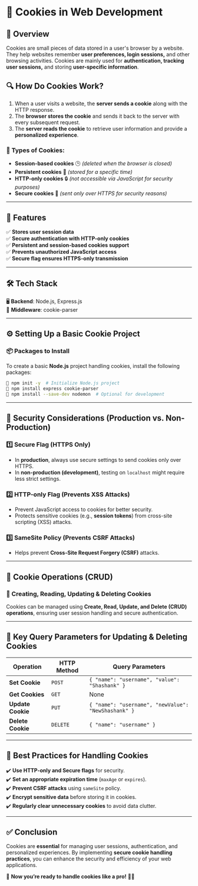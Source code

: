# 🍪 Cookies in Web Development  

## 📌 Overview  
Cookies are small pieces of data stored in a user's browser by a website. They help websites remember **user preferences, login sessions,** and other browsing activities. Cookies are mainly used for **authentication, tracking user sessions,** and storing **user-specific information**.  

## 🔍 How Do Cookies Work?  
1. When a user visits a website, the **server sends a cookie** along with the HTTP response.  
2. The **browser stores the cookie** and sends it back to the server with every subsequent request.  
3. The **server reads the cookie** to retrieve user information and provide a **personalized experience**.  

### 🔹 **Types of Cookies:**  
- **Session-based cookies** 🕒 *(deleted when the browser is closed)*  
- **Persistent cookies** 📁 *(stored for a specific time)*  
- **HTTP-only cookies** 🔒 *(not accessible via JavaScript for security purposes)*  
- **Secure cookies** 🔐 *(sent only over HTTPS for security reasons)*  

---

## 🚀 Features  
✅ **Stores user session data**  
✅ **Secure authentication with HTTP-only cookies**  
✅ **Persistent and session-based cookies support**  
✅ **Prevents unauthorized JavaScript access**  
✅ **Secure flag ensures HTTPS-only transmission**  

---

## 🛠 Tech Stack  
🖥️ **Backend**: Node.js, Express.js  
🔧 **Middleware**: cookie-parser  

---

## ⚙️ Setting Up a Basic Cookie Project  

### 📦 Packages to Install  
To create a basic **Node.js** project handling cookies, install the following packages:  

```sh
📌 npm init -y  # Initialize Node.js project  
📌 npm install express cookie-parser  
📌 npm install --save-dev nodemon  # Optional for development  
```

---

## 🔐 **Security Considerations (Production vs. Non-Production)**  

### **1️⃣ Secure Flag (HTTPS Only)**  
- In **production**, always use secure settings to send cookies only over HTTPS.  
- In **non-production (development)**, testing on `localhost` might require less strict settings.  

### **2️⃣ HTTP-only Flag (Prevents XSS Attacks)**  
- Prevent JavaScript access to cookies for better security.  
- Protects sensitive cookies (e.g., **session tokens**) from cross-site scripting (XSS) attacks.  

### **3️⃣ SameSite Policy (Prevents CSRF Attacks)**  
- Helps prevent **Cross-Site Request Forgery (CSRF)** attacks.  

---

## 🔄 **Cookie Operations (CRUD)**  

### **📍 Creating, Reading, Updating & Deleting Cookies**  
Cookies can be managed using **Create, Read, Update, and Delete (CRUD) operations**, ensuring user session handling and secure authentication.  

---

## 🔑 **Key Query Parameters for Updating & Deleting Cookies**  

| Operation  | HTTP Method | Query Parameters |
|------------|------------|------------------|
| **Set Cookie**  | `POST`  | `{ "name": "username", "value": "Shashank" }`  |
| **Get Cookies**  | `GET`  | None  |
| **Update Cookie**  | `PUT`  | `{ "name": "username", "newValue": "NewShashank" }` |
| **Delete Cookie**  | `DELETE`  | `{ "name": "username" }` |

---

## 🎯 **Best Practices for Handling Cookies**  
✔️ **Use HTTP-only and Secure flags** for security.  
✔️ **Set an appropriate expiration time** (`maxAge` or `expires`).  
✔️ **Prevent CSRF attacks** using `sameSite` policy.  
✔️ **Encrypt sensitive data** before storing it in cookies.  
✔️ **Regularly clear unnecessary cookies** to avoid data clutter.  

---

## ✅ Conclusion  
Cookies are **essential** for managing user sessions, authentication, and personalized experiences. By implementing **secure cookie handling practices**, you can enhance the security and efficiency of your web applications.  

🚀 **Now you’re ready to handle cookies like a pro!** 🍪🔥  
